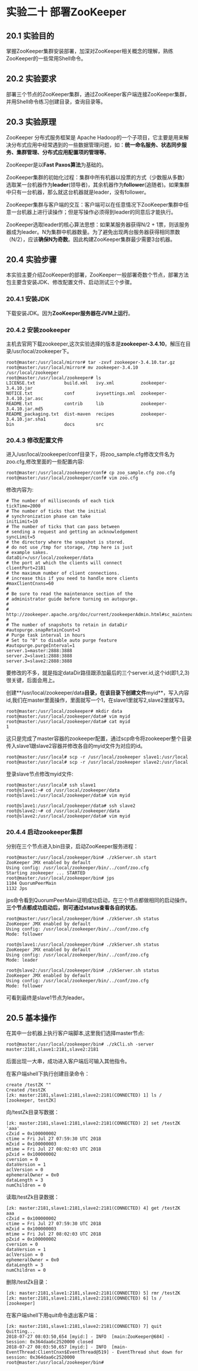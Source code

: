 ﻿# 实验二十 部署ZooKeeper

## 20.1 实验目的
掌握ZooKeeper集群安装部署，加深对ZooKeeper相关概念的理解，熟练ZooKeeper的一些常用Shell命令。  

## 20.2 实验要求
部署三个节点的ZooKeeper集群，通过ZooKeeper客户端连接ZooKeeper集群，并用Shell命令练习创建目录，查询目录等。  

## 20.3 实验原理
ZooKeeper 分布式服务框架是 Apache Hadoop的一个子项目，它主要是用来解决分布式应用中经常遇到的一些数据管理问题，如：**统一命名服务、状态同步服务、集群管理、分布式应用配置项的管理等**。  

ZooKeeper是以**Fast Paxos算法**为基础的。  

ZooKeeper集群的初始化过程：集群中所有机器以投票的方式（少数服从多数）选取某一台机器作为**leader**(领导者)，其余机器作为**follower**(追随者)。如果集群中只有一台机器，那么就这台机器就是leader，没有follower。  

ZooKeeper集群与客户端的交互：客户端可以在任意情况下ZooKeeper集群中任意一台机器上进行读操作；但是写操作必须得到leader的同意后才能执行。  

ZooKeeper选取leader的核心算法思想：如果某服务器获得N/2 + 1票，则该服务器成为leader。N为集群中机器数量。为了避免出现两台服务器获得相同票数（N/2），应该**确保N为奇数**。因此构建ZooKeeper集群最少需要3台机器。  

## 20.4 实验步骤
本实验主要介绍ZooKeeper的部署，ZooKeeper一般部署奇数个节点，部署方法包主要含安装JDK、修改配置文件、启动测试三个步骤。  

### 20.4.1 安装JDK
下载安装JDK。因为**ZooKeeper服务器在JVM上运行**。

### 20.4.2 安装zookeeper
主机去官网下载zookeeper,这次实验选择的版本是**zookeeper-3.4.10**。解压在目录/usr/local/zookeeper下。  
```
root@master:/usr/local/mirror# tar -zxvf zookeeper-3.4.10.tar.gz
root@master:/usr/local/mirror# mv zookeeper-3.4.10 /usr/local/zookeeper
root@master:/usr/local/zookeeper# ls
LICENSE.txt           build.xml   ivy.xml          zookeeper-3.4.10.jar
NOTICE.txt            conf        ivysettings.xml  zookeeper-3.4.10.jar.asc
README.txt            contrib     lib              zookeeper-3.4.10.jar.md5
README_packaging.txt  dist-maven  recipes          zookeeper-3.4.10.jar.sha1
bin                   docs        src
```  

### 20.4.3 修改配置文件
进入/usr/local/zookeeper/conf目录下，将zoo_sample.cfg修改文件名为zoo.cfg,修改里面的一些配置内容:  
```
root@master:/usr/local/zookeeper/conf# cp zoo_sample.cfg zoo.cfg
root@master:/usr/local/zookeeper/conf# vim zoo.cfg 
```  

修改内容为:  
```
# The number of milliseconds of each tick
tickTime=2000
# The number of ticks that the initial 
# synchronization phase can take
initLimit=10
# The number of ticks that can pass between 
# sending a request and getting an acknowledgement
syncLimit=5
# the directory where the snapshot is stored.
# do not use /tmp for storage, /tmp here is just 
# example sakes.
dataDir=/usr/local/zookeeper/data
# the port at which the clients will connect
clientPort=2181
# the maximum number of client connections.
# increase this if you need to handle more clients
#maxClientCnxns=60
#
# Be sure to read the maintenance section of the 
# administrator guide before turning on autopurge.
#
# http://zookeeper.apache.org/doc/current/zookeeperAdmin.html#sc_maintenance
#
# The number of snapshots to retain in dataDir
#autopurge.snapRetainCount=3
# Purge task interval in hours
# Set to "0" to disable auto purge feature
#autopurge.purgeInterval=1
server.1=master:2888:3888
server.2=slave1:2888:3888
server.3=slave2:2888:3888
```

要修改的不多，就是指定dataDir路径跟添加最后的三个server.id,这个id(即1,2,3)很关键，后面会用上。  

创建**/usr/local/zookeeper/data**目录，在该目录下创建文件**myid**，写入内容id,我们在master里面操作，里面就写一个1，在slave1里就写2,slave2里就写3。
```  
root@master:/usr/local/zookeeper# mkdir data
root@master:/usr/local/zookeeper/data# vim myid
root@master:/usr/local/zookeeper/data# cat myid
1
```

这只是完成了master容器的zookeeper配置，通过scp命令将zookeeper整个目录传入slave1跟slave2容器并修改各自的myid文件为对应的id。
```
root@master:/usr/local# scp -r /usr/local/zookeeper slave1:/usr/local
root@master:/usr/local# scp -r /usr/local/zookeeper slave2:/usr/local
```

登录slave节点修改myid文件:  
```
root@master:/usr/local# ssh slave1
root@slave1:~# cd /usr/local/zookeeper/data
root@slave1:/usr/local/zookeeper/data# vim myid

root@slave1:/usr/local/zookeeper/data# ssh slave2
root@slave2:~# cd /usr/local/zookeeper/data
root@slave2:/usr/local/zookeeper/data# vim myid 
```  

### 20.4.4 启动zookeeper集群
分别在三个节点进入bin目录，启动ZooKeeper服务进程：  
```
root@master:/usr/local/zookeeper/bin# ./zkServer.sh start
ZooKeeper JMX enabled by default
Using config: /usr/local/zookeeper/bin/../conf/zoo.cfg
Starting zookeeper ... STARTED
root@master:/usr/local/zookeeper/bin# jps
1104 QuorumPeerMain
1132 Jps
```
jps命令看到QuorumPeerMain证明成功启动，在三个节点都做相同的启动操作。**三个节点都成功启动后，则可通过status查看各自的状态**。  
```
root@master:/usr/local/zookeeper/bin# ./zkServer.sh status
ZooKeeper JMX enabled by default
Using config: /usr/local/zookeeper/bin/../conf/zoo.cfg
Mode: follower

root@slave1:/usr/local/zookeeper/bin# ./zkServer.sh status
ZooKeeper JMX enabled by default
Using config: /usr/local/zookeeper/bin/../conf/zoo.cfg
Mode: leader

root@slave2:/usr/local/zookeeper/bin# ./zkServer.sh status
ZooKeeper JMX enabled by default
Using config: /usr/local/zookeeper/bin/../conf/zoo.cfg
Mode: follower
```

可看到最终是slave1节点为leader。

## 20.5 基本操作  
在其中一台机器上执行客户端脚本,这里我们选择master节点:  
```
root@master:/usr/local/zookeeper/bin# ./zkCli.sh -server master:2181,slave1:2181,slave2:2181
```
后面出现一大串，成功进入客户端后可输入其他指令。

在客户端shell下执行创建目录命令：  
```
create /testZK ""
Created /testZK
[zk: master:2181,slave1:2181,slave2:2181(CONNECTED) 1] ls /
[zookeeper, testZK]
```

向/testZk目录写数据：  
```
[zk: master:2181,slave1:2181,slave2:2181(CONNECTED) 2] set /testZK 'aaa'
cZxid = 0x100000002
ctime = Fri Jul 27 07:59:30 UTC 2018
mZxid = 0x100000003
mtime = Fri Jul 27 08:02:03 UTC 2018
pZxid = 0x100000002
cversion = 0
dataVersion = 1
aclVersion = 0
ephemeralOwner = 0x0
dataLength = 3
numChildren = 0
```

读取/testZk目录数据：  
```
[zk: master:2181,slave1:2181,slave2:2181(CONNECTED) 4] get /testZK
aaa
cZxid = 0x100000002
ctime = Fri Jul 27 07:59:30 UTC 2018
mZxid = 0x100000003
mtime = Fri Jul 27 08:02:03 UTC 2018
pZxid = 0x100000002
cversion = 0
dataVersion = 1
aclVersion = 0
ephemeralOwner = 0x0
dataLength = 3
numChildren = 0
```

删除/testZk目录：  
```
[zk: master:2181,slave1:2181,slave2:2181(CONNECTED) 5] rmr /testZK
[zk: master:2181,slave1:2181,slave2:2181(CONNECTED) 6] ls /
[zookeeper]
```  

在客户端shell下用quit命令退出客户端：  
```
[zk: master:2181,slave1:2181,slave2:2181(CONNECTED) 7] quit
Quitting...
2018-07-27 08:03:50,654 [myid:] - INFO  [main:ZooKeeper@684] - Session: 0x364daa6c2520000 closed
2018-07-27 08:03:50,657 [myid:] - INFO  [main-EventThread:ClientCnxn$EventThread@519] - EventThread shut down for session: 0x364daa6c2520000
root@master:/usr/local/zookeeper/bin# 
```

